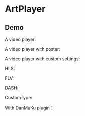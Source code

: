 # ArtPlayer

## Demo

A video player:

<ArtPlayer src="https://mse-demo.u2sb.com/caminandes_03_llamigos_720p.mp4" />

A video player with poster:

<ArtPlayer
  src="https://mse-demo.u2sb.com/caminandes_03_llamigos_720p.mp4"
  title="ArtPlayer"
  poster="/poster.svg"
/>

A video player with custom settings:

<ArtPlayer
  src="https://mse-demo.u2sb.com/caminandes_03_llamigos_720p.mp4"
  airplay
  autoplay
  aspect-ratio
  auto-mini
  auto-size
  auto-orientation
  auto-playback
  fast-forward
  flip
  fullscreen-web
  lock
  loop
  is-live
  muted
  mini-progress-bar
  pip
  screenshot
  subtitle-offset
/>

HLS:

<ArtPlayer src="https://mse-demo.u2sb.com/dash/master.m3u8" />

FLV:

<ArtPlayer src="https://mse-demo.u2sb.com/caminandes_03_llamigos_720p.flv" />

DASH:

<ArtPlayer src="https://mse-demo.u2sb.com/dash/caminandes_03_llamigos_720p.mpd" />

CustomType:

<ArtPlayer src="https://mse-demo.u2sb.com/dash/master.m3u8" :config="artCustomType" />

With DanMuKu plugin：

<ArtPlayer
  src="https://mse-demo.u2sb.com/caminandes_03_llamigos_720p.mp4"
  :config="artDanmukuConfig"
  :customPlayer="customPlayer"
/>

<script setup>
import artplayerPluginDanmuku from "artplayer-plugin-danmuku";

const artCustomType = {
  type: "customHLS",
  customType: {
    customHLS: async (mediaElement, src, player) => {
      if (
        mediaElement.canPlayType("application/x-mpegURL") ||
        mediaElement.canPlayType("application/vnd.apple.mpegURL")
      ) {
        mediaElement.src = src;
      } else {
        const { default: Hls } = await import("hls.js/dist/hls.min.js");
        const hls = new Hls();
        hls.attachMedia(mediaElement);
        hls.on(Hls.Events.MEDIA_ATTACHED, function () {
          hls.loadSource(src);
        });
        player.on("destroy", function () {
          hls.destroy();
        });
      }
    },
  },
};

const DANMAKU_API = "https://danmu.u2sb.com/api/artplayer/v1";
const DANMAKU_ID = "jsdKLNMks21NMij";
const BILIBILI_DANMAKU = `${DANMAKU_API}/bilibili/BV1cs411Q7Ng/3.json`;

const danmukuOptions = {
  danmuku: () =>
    Promise.allSettled([
      fetch(BILIBILI_DANMAKU).then((res) => res.json()),
      fetch(`${DANMAKU_API}/${DANMAKU_ID}.json`).then((res) => res.json()),
    ])
      .then((res) =>
        res.filter((r) => r.status === "fulfilled").map((r) => r.value)
      )
      .then((res) =>
        res
          .filter(
            (r) =>
              r["code"] !== undefined &&
              r["code"] === 0 &&
              r["data"] !== undefined &&
              r["data"].length > 0
          )
          .reduce((acc, cur) => acc.concat(cur["data"]), [])
      ),
};

const artDanmukuConfig = {
  plugins: [artplayerPluginDanmuku(danmukuOptions)],
};

const customPlayer = (player) => {
  player.on("artplayerPluginDanmuku:emit", (danmu) => {
    console.log(danmu);
    fetch(DANMAKU_API, {
      method: "POST",
      headers: {
        "Content-Type": "application/json",
        Accept: "application/json",
      },
      body: JSON.stringify({
        Id: DANMAKU_ID,
        Referer: window.location.origin + window.location.pathname,
        ...danmu,
      }),
    });
  });
};
</script>
